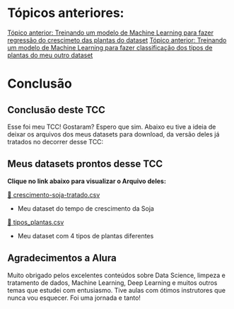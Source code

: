 # Tópicos anteriores:
[Tópico anterior: Treinando um modelo de Machine Learning para fazer regressão do crescimeto das plantas do dataset](../treinando-modelo-regressao-linear/)
[Tópico anterior: Treinando um modelo de Machine Learning para fazer classificação dos tipos de plantas do meu outro dataset](../treinando-modelo-classificacao/)

# Conclusão

## Conclusão deste TCC
Esse foi meu TCC! Gostaram? Espero que sim.
Abaixo eu tive a ideia de deixar os arquivos dos meus datasets para download, da versão deles já tratados no decorrer desse TCC:

## Meus datasets prontos desse TCC
**Clique no link abaixo para visualizar o Arquivo deles:**

[ 📄 crescimento-soja-tratado.csv ](./datasets/crescimento-soja-tratado.csv)
 - Meu dataset do tempo de crescimento da Soja

[ 📄 tipos_plantas.csv ](./datasets/tipos_plantas.csv)
 - Meu dataset com 4 tipos de plantas diferentes

## Agradecimentos a Alura
Muito obrigado pelos excelentes conteúdos sobre Data Science, limpeza e tratamento de dados, Machine Learning, Deep Learning e muitos outros temas que estudei com entusiasmo. Tive aulas com ótimos instrutores que nunca vou esquecer. Foi uma jornada e tanto!

